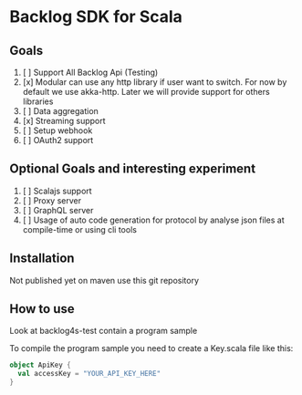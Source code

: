 
# Backlog SDK for Scala

## Goals

1. [ ] Support All Backlog Api (Testing)
2. [x] Modular can use any http library if user want to switch.
       For now by default we use akka-http.
       Later we will provide support for others libraries
3. [ ] Data aggregation
4. [x] Streaming support
5. [ ] Setup webhook
6. [ ] OAuth2 support

## Optional Goals and interesting experiment

1. [ ] Scalajs support
2. [ ] Proxy server
3. [ ] GraphQL server
4. [ ] Usage of auto code generation for protocol by analyse json files at compile-time or using cli tools

## Installation

Not published yet on maven use this git repository

## How to use

Look at backlog4s-test contain a program sample

To compile the program sample you need to create a Key.scala file like this:
```scala
object ApiKey {
  val accessKey = "YOUR_API_KEY_HERE"
}
```

